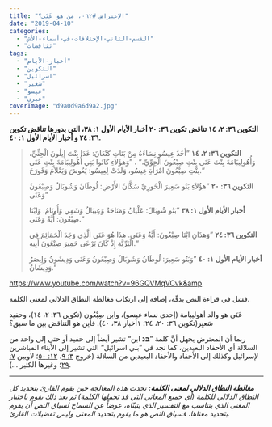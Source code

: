 ```yaml
---
title: "الإعتراض #٠٦٢، من هو عَنَى؟"
date: "2019-04-10"
categories: 
  - "القسم-الثاني-الإختلافات-في-أسماء-الأش"
  - "تناقضات"
tags: 
  - "أخبار-الأيام"
  - "التكوين"
  - "اسرائيل"
  - "سَعير"
  - "عيسو"
  - "عبري"
coverImage: "d9a0d9a6d9a2.jpg"
---
```


**التكوين ٣٦: ٢، ١٤ تناقض تكوين ٣٦: ٢٠ أخبار الأيام الأول ١: ٣٨، التي بدورها تناقض تكوين ٣٦: ٢٤ و أخبار الأيام الأول ١: ٤٠.**

> **التكوين ٣٦: ٢، ١٤** ”أَخَذَ عِيسُو نِسَاءَهُ مِنْ بَنَاتِ كَنْعَانَ: عَدَا بِنْتَ إِيلُونَ الْحِثِّيِّ، وَأُهُولِيبَامَةَ بِنْتَ عَنَى بِنْتِ صِبْعُونَ الْحِوِّيِّ،“ ، ”وَهؤُلاَءِ كَانُوا بَنِي أُهُولِيبَامَةَ بِنْتِ عَنَى بِنْتِ صِبْعُونَ امْرَأَةِ عِيسُو، وَلَدَتْ لِعِيسُو: يَعُوشَ وَيَعْلاَمَ وَقُورَحَ.“
> 
> **التكوين ٣٦: ٢٠** ”هؤُلاَءِ بَنُو سَعِيرَ الْحُورِيِّ سُكَّانُ الأَرْضِ: لُوطَانُ وَشُوبَالُ وَصِبْعُونُ وَعَنَى“
> 
> **أخبار الأيام الأول ١: ٣٨** ”بَنُو شُوبَالَ: عَلْيَانُ وَمَنَاحَةُ وَعِيبَالُ وَشَفِي وَأُونَامُ. وَابْنَا صِبْعُونَ: أَيَّةُ وَعَنَى.“
> 
> **التكوين ٣٦: ٢٤** ”وَهذَانِ ابْنَا صِبْعُونَ: أَيَّةُ وَعَنَى. هذَا هُوَ عَنَى الَّذِي وَجَدَ الْحَمَائِمَ فِي الْبَرِّيَّةِ إِذْ كَانَ يَرْعَى حَمِيرَ صِبْعُونَ أَبِيهِ.“
> 
> **أخبار الأيام الأول ١: ٤٠** ”وَبَنُو سَعِيرَ: لُوطَانُ وَشُوبَالُ وَصِبْعُونُ وَعَنَى وَدِيشُونُ وَإِيصَرُ وَدِيشَانُ.“

https://www.youtube.com/watch?v=96GQVMqVCvk&amp

فشل في قراءة النص بدقّة، إضافة إلى ارتكاب مغالطة النطاق الدلالي لمعنى الكلمة.

عَنَى هو والد أهوليبامة (إحدى نساء عيسو)، وابن صِبْعُون (تكوين ٣٦: ٢، ١٤)، وحفيد سَعيِر(تكوين ٣٦: ٢٠، ٢٤؛ ١أخبار ٣٨، ٤٠). فأين هو التناقض بين ما سبق؟

ربما أن المعترض يجهل أنَّ كلمة ”**בּנ** ابن“ تشير أيضاً إلى حفيد أو حتى إلى واحد من السلالة أي الأحفاد البعيدين، كما نجد في ”بني اسرائيل“ التي تشير إلى الأبناء المباشرين لإسرائيل وكذلك إلى الأحفاد والأحفاد البعيدين من السلالة (خروج [٣: ٩](https://biblia.com/bible/ar-vandyke/Ex3.9)، [١٢: ٥٠](https://biblia.com/bible/ar-vandyke/Ex12.50)؛ لاويين [٧: ٢٩](https://biblia.com/bible/ar-vandyke/Le7.29)؛ وغيرها الكثير …).

* * *

_**مغالطة النطاق الدلالي لمعنى الكلمة:** تحدث هذه المعالجة حين يقوم القارئ بتحديد كل النطاق الدلالي للكلمة (أي جميع المعاني التي قد تحملها الكلمة) ثم بعد ذلك يقوم باختيار المعنى الذي يتناسب مع التفسير الذي يتبنّاه، عوضاً عن السماح لسياق النص أن يقوم بتحديد معناها، فسياق النص هو ما يقوم بتحديد المعنى وليس تفضيلات القارئ._
